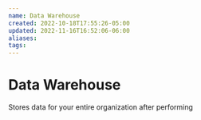 ```yaml
---
name: Data Warehouse
created: 2022-10-18T17:55:26-05:00
updated: 2022-11-16T16:52:06-06:00
aliases: 
tags: 
---
```


# Data Warehouse
Stores data for your entire organization after performing 
